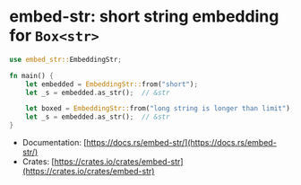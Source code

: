 # embed-str: short string embedding for `Box<str>`


```rust
use embed_str::EmbeddingStr;

fn main() {
    let embedded = EmbeddingStr::from("short");
    let _s = embedded.as_str();  // &str

    let boxed = EmbeddingStr::from("long string is longer than limit");
    let _s = embedded.as_str();  // &str
}
```


- Documentation: [https://docs.rs/embed-str/](https://docs.rs/embed-str/)
- Crates: [https://crates.io/crates/embed-str](https://crates.io/crates/embed-str)